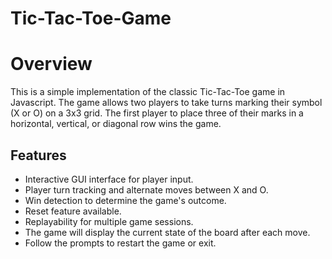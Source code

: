 # Tic-Tac-Toe-Game

# Overview

This is a simple implementation of the classic Tic-Tac-Toe game in Javascript. 
The game allows two players to take turns marking their symbol (X or O) on a 3x3 grid. 
The first player to place three of their marks in a horizontal, vertical, or diagonal row wins the game.

## Features

- Interactive GUI interface for player input.
- Player turn tracking and alternate moves between X and O.
- Win detection to determine the game's outcome.
- Reset feature available.
- Replayability for multiple game sessions.
- The game will display the current state of the board after each move.
- Follow the prompts to restart the game or exit.


